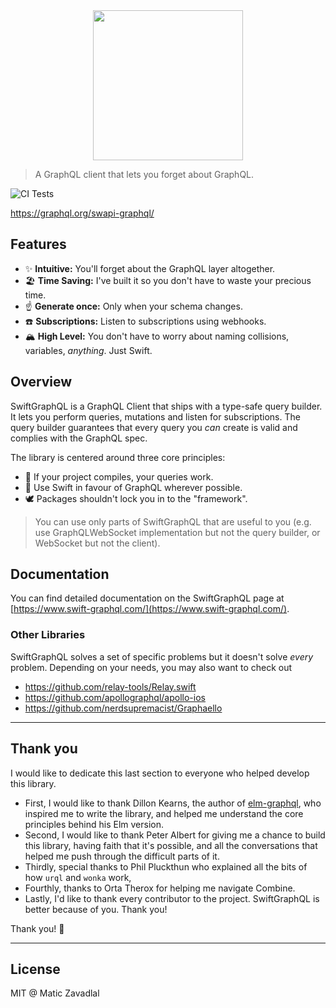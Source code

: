 <div align="center">
<img src="media/thumbnail.png" width="240" />
</div>

> A GraphQL client that lets you forget about GraphQL.

![CI Tests](https://github.com/maticzav/swift-graphql/workflows/Test/badge.svg)

https://graphql.org/swapi-graphql/

## Features

- ✨ **Intuitive:** You'll forget about the GraphQL layer altogether.
- 🏖 **Time Saving:** I've built it so you don't have to waste your precious time.
- ☝️ **Generate once:** Only when your schema changes.
- ☎️ **Subscriptions:** Listen to subscriptions using webhooks.
- 🏔 **High Level:** You don't have to worry about naming collisions, variables, _anything_. Just Swift.

## Overview

SwiftGraphQL is a GraphQL Client that ships with a type-safe query builder. It lets you perform queries, mutations and listen for subscriptions. The query builder guarantees that every query you _can_ create is valid and complies with the GraphQL spec.

The library is centered around three core principles:

- 🚀 If your project compiles, your queries work.
- 🦉 Use Swift in favour of GraphQL wherever possible.
- 🕊 Packages shouldn't lock you in to the "framework".

> You can use only parts of SwiftGraphQL that are useful to you (e.g. use GraphQLWebSocket implementation but not the query builder, or WebSocket but not the client).

## Documentation

You can find detailed documentation on the SwiftGraphQL page at [https://www.swift-graphql.com/](https://www.swift-graphql.com/).

### Other Libraries

SwiftGraphQL solves a set of specific problems but it doesn't solve _every_ problem. Depending on your needs, you may also want to check out

- https://github.com/relay-tools/Relay.swift
- https://github.com/apollographql/apollo-ios
- https://github.com/nerdsupremacist/Graphaello

---

## Thank you

I would like to dedicate this last section to everyone who helped develop this library.

- First, I would like to thank Dillon Kearns, the author of [elm-graphql](http://github.com/dillonkearns/elm-graphql), who inspired me to write the library, and helped me understand the core principles behind his Elm version.
- Second, I would like to thank Peter Albert for giving me a chance to build this library, having faith that it's possible, and all the conversations that helped me push through the difficult parts of it.
- Thirdly, special thanks to Phil Pluckthun who explained all the bits of how `urql` and `wonka` work,
- Fourthly, thanks to Orta Therox for helping me navigate Combine.
- Lastly, I'd like to thank every contributor to the project. SwiftGraphQL is better because of you. Thank you!

Thank you! 🙌

---

## License

MIT @ Matic Zavadlal
